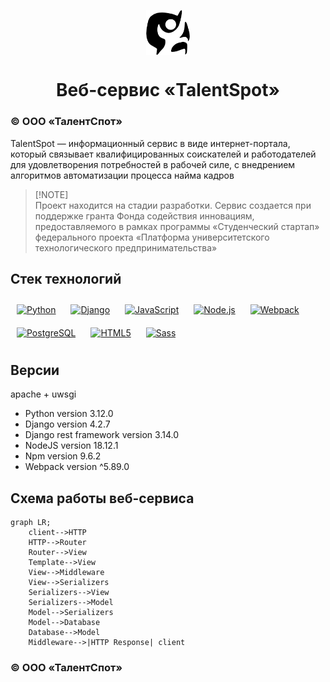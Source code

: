 <p align="center">
    <img src="./frontend/src/images/static/logo.png" alt=""
        width="70" align="center"
    /> 
    <h1 align="center">Веб-сервис «TalentSpot»</h1>
</p>

### © ООО «ТалентСпот»

TalentSpot — информационный сервис в виде интернет-портала, который связывает квалифицированных соискателей и работодателей для удовлетворения потребностей в рабочей силе, с внедрением алгоритмов автоматизации процесса найма кадров

> [!NOTE]\
> Проект находится на стадии разработки. 
> Сервис создается при поддержке гранта Фонда содействия инновациям, предоставляемого в рамках программы «Студенческий стартап» федерального проекта «Платформа университетского технологического предпринимательства»


## Стек технологий


<div align="left">  
<a href="https://www.python.org/" target="_blank"><img style="margin: 10px" src="https://profilinator.rishav.dev/skills-assets/python-original.svg" alt="Python" height="50" /></a>
<a href="https://www.djangoproject.com/" target="_blank"><img style="margin: 10px" src="https://profilinator.rishav.dev/skills-assets/django-original.svg" alt="Django" height="50" /></a>
<a href="https://www.javascript.com/" target="_blank"><img style="margin: 10px" src="https://profilinator.rishav.dev/skills-assets/javascript-original.svg" alt="JavaScript" height="50" /></a>
<a href="https://nodejs.org/" target="_blank"><img style="margin: 10px" src="https://profilinator.rishav.dev/skills-assets/nodejs-original-wordmark.svg" alt="Node.js" height="50" /></a>
<a href="https://webpack.js.org/" target="_blank"><img style="margin: 10px" src="https://profilinator.rishav.dev/skills-assets/webpack-original.svg" alt="Webpack" height="50" /></a>
<a href="https://www.postgresql.org/" target="_blank"><img style="margin: 10px" src="https://profilinator.rishav.dev/skills-assets/postgresql-original-wordmark.svg" alt="PostgreSQL" height="50" /></a>
<a href="https://en.wikipedia.org/wiki/HTML5" target="_blank"><img style="margin: 10px" src="https://profilinator.rishav.dev/skills-assets/html5-original-wordmark.svg" alt="HTML5" height="50" /></a>  
<a href="https://sass-lang.com/" target="_blank"><img style="margin: 10px" src="https://profilinator.rishav.dev/skills-assets/sass-original.svg" alt="Sass" height="50" /></a>  
</div>

## Версии 

apache + uwsgi

- Python version 3.12.0
- Django version 4.2.7
- Django rest framework version 3.14.0
- NodeJS version 18.12.1
- Npm version 9.6.2
- Webpack version ^5.89.0

## Схема работы веб-сервиса

```mermaid
graph LR;
    client-->HTTP
    HTTP-->Router
    Router-->View
    Template-->View
    View-->Middleware
    View-->Serializers
    Serializers-->View
    Serializers-->Model
    Model-->Serializers
    Model-->Database
    Database-->Model
    Middleware-->|HTTP Response| client 
```

### © ООО «ТалентСпот»
